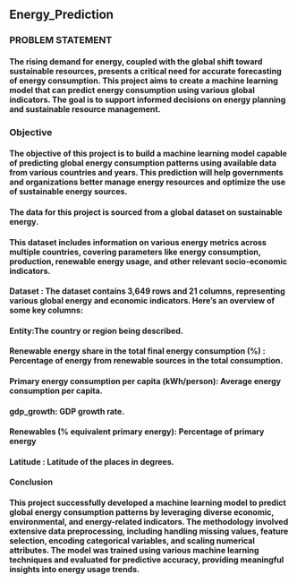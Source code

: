 ## Energy_Prediction
### PROBLEM STATEMENT
#### The rising demand for energy, coupled with the global shift toward sustainable resources, presents a critical need for accurate forecasting of energy consumption. This project aims to create a machine learning model that can predict energy consumption using various global indicators. The goal is to support informed decisions on energy planning and sustainable resource management.

### Objective
#### The objective of this project is to build a machine learning model capable of predicting global energy consumption patterns using available data from various countries and years. This prediction will help governments and organizations better manage energy resources and optimize the use of sustainable energy sources.

#### The data for this project is sourced from a global dataset on sustainable energy.
#### This dataset includes information on various energy metrics across multiple countries, covering parameters like energy consumption, production, renewable energy usage, and other relevant socio-economic indicators.

#### Dataset : The dataset contains 3,649 rows and 21 columns, representing various global energy and economic indicators. Here’s an overview of some key columns:

#### Entity:The country or region being described.
#### Renewable energy share in the total final energy consumption (%) : Percentage of energy from renewable sources in the total consumption.
#### Primary energy consumption per capita (kWh/person): Average energy consumption per capita. 
#### gdp_growth: GDP growth rate. 
#### Renewables (% equivalent primary energy): Percentage of primary energy
#### Latitude : Latitude of the places in degrees.

#### Conclusion
#### This project successfully developed a machine learning model to predict global energy consumption patterns by leveraging diverse economic, environmental, and energy-related indicators. The methodology involved extensive data preprocessing, including handling missing values, feature selection, encoding categorical variables, and scaling numerical attributes. The model was trained using various machine learning techniques and evaluated for predictive accuracy, providing meaningful insights into energy usage trends.

